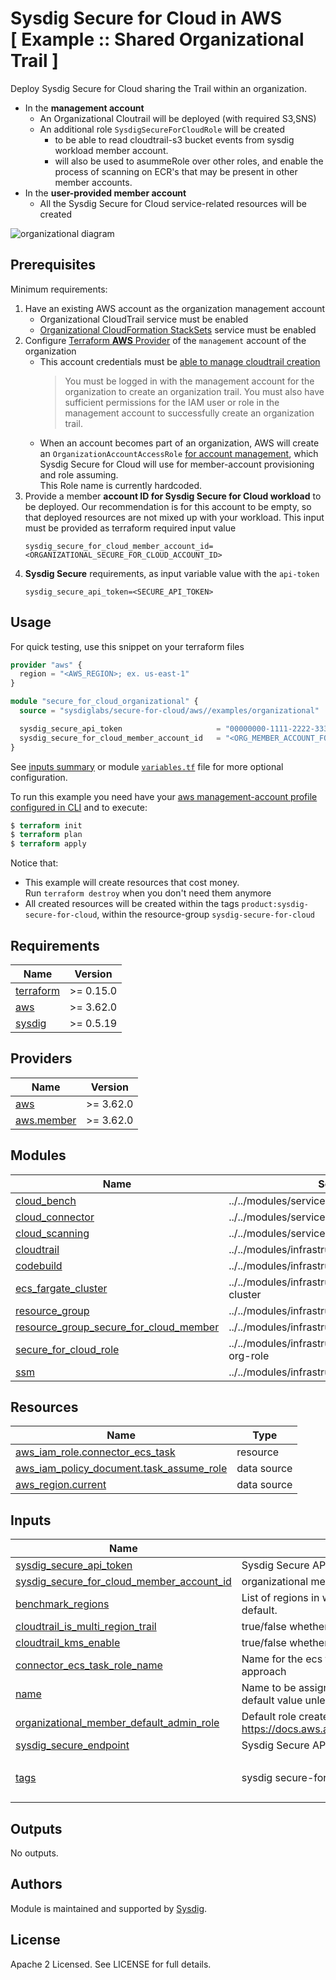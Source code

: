 # Sysdig Secure for Cloud in AWS<br/>[ Example :: Shared Organizational Trail ]

Deploy Sysdig Secure for Cloud sharing the Trail within an organization.

* In the **management account**
  * An Organizational Cloutrail will be deployed  (with required S3,SNS)
  * An additional role `SysdigSecureForCloudRole` will be created
     * to be able to read cloudtrail-s3 bucket events from sysdig workload member account.
     * will also be used to asummeRole over other roles, and enable the process of scanning on ECR's that may be present in other member accounts.
* In the **user-provided member account**
    * All the Sysdig Secure for Cloud service-related resources will be created

![organizational diagram](https://raw.githubusercontent.com/sysdiglabs/terraform-aws-secure-for-cloud/5b7cf5e8028b3177536c9c847020ad6319342b44/examples/organizational/diagram-org.png)

## Prerequisites

Minimum requirements:

1. Have an existing AWS account as the organization management account
    * Organizational CloudTrail service must be enabled
    * [Organizational CloudFormation StackSets](https://docs.aws.amazon.com/AWSCloudFormation/latest/UserGuide/stacksets-orgs-enable-trusted-access.html) service must be enabled
1. Configure [Terraform **AWS** Provider](https://registry.terraform.io/providers/hashicorp/aws/latest/docs) of the `management` account of the organization
    * This account credentials must be [able to manage cloudtrail creation](https://docs.aws.amazon.com/awscloudtrail/latest/userguide/creating-trail-organization.html)
      > You must be logged in with the management account for the organization to create an organization trail. You must also have sufficient permissions for the IAM user or role in the management account to successfully create an organization trail.
    * When an account becomes part of an organization, AWS will create an `OrganizationAccountAccessRole` [for account management](https://docs.aws.amazon.com/organizations/latest/userguide/orgs_manage_accounts_access.html), which Sysdig Secure for Cloud will use for member-account provisioning and role assuming.
      <br/>This Role name is currently hardcoded.
3. Provide a member **account ID for Sysdig Secure for Cloud workload** to be deployed.
   Our recommendation is for this account to be empty, so that deployed resources are not mixed up with your workload.
   This input must be provided as terraform required input value
    ```
    sysdig_secure_for_cloud_member_account_id=<ORGANIZATIONAL_SECURE_FOR_CLOUD_ACCOUNT_ID>
    ```
4. **Sysdig Secure** requirements, as input variable value with the `api-token`
    ```
    sysdig_secure_api_token=<SECURE_API_TOKEN>
    ```

## Usage

For quick testing, use this snippet on your terraform files

```terraform
provider "aws" {
  region = "<AWS_REGION>; ex. us-east-1"
}

module "secure_for_cloud_organizational" {
  source = "sysdiglabs/secure-for-cloud/aws//examples/organizational"

  sysdig_secure_api_token                     = "00000000-1111-2222-3333-444444444444"
  sysdig_secure_for_cloud_member_account_id   = "<ORG_MEMBER_ACCOUNT_FOR_SYSDIG_SECURE_FOR_CLOUD>"
}
```

See [inputs summary](#inputs) or module [`variables.tf`](https://github.com/sysdiglabs/terraform-aws-secure-for-cloud/blob/master/examples/organizational/variables.tf) file for more optional configuration.

To run this example you need have your [aws management-account profile configured in CLI](https://docs.aws.amazon.com/cli/latest/userguide/cli-configure-profiles.html) and to execute:
```terraform
$ terraform init
$ terraform plan
$ terraform apply
```

Notice that:
* This example will create resources that cost money.<br/>Run `terraform destroy` when you don't need them anymore
* All created resources will be created within the tags `product:sysdig-secure-for-cloud`, within the resource-group `sysdig-secure-for-cloud`


<!-- BEGINNING OF PRE-COMMIT-TERRAFORM DOCS HOOK -->
## Requirements

| Name | Version |
|------|---------|
| <a name="requirement_terraform"></a> [terraform](#requirement\_terraform) | >= 0.15.0 |
| <a name="requirement_aws"></a> [aws](#requirement\_aws) | >= 3.62.0 |
| <a name="requirement_sysdig"></a> [sysdig](#requirement\_sysdig) | >= 0.5.19 |

## Providers

| Name | Version |
|------|---------|
| <a name="provider_aws"></a> [aws](#provider\_aws) | >= 3.62.0 |
| <a name="provider_aws.member"></a> [aws.member](#provider\_aws.member) | >= 3.62.0 |

## Modules

| Name | Source | Version |
|------|--------|---------|
| <a name="module_cloud_bench"></a> [cloud\_bench](#module\_cloud\_bench) | ../../modules/services/cloud-bench |  |
| <a name="module_cloud_connector"></a> [cloud\_connector](#module\_cloud\_connector) | ../../modules/services/cloud-connector |  |
| <a name="module_cloud_scanning"></a> [cloud\_scanning](#module\_cloud\_scanning) | ../../modules/services/cloud-scanning |  |
| <a name="module_cloudtrail"></a> [cloudtrail](#module\_cloudtrail) | ../../modules/infrastructure/cloudtrail |  |
| <a name="module_codebuild"></a> [codebuild](#module\_codebuild) | ../../modules/infrastructure/codebuild |  |
| <a name="module_ecs_fargate_cluster"></a> [ecs\_fargate\_cluster](#module\_ecs\_fargate\_cluster) | ../../modules/infrastructure/ecs-fargate-cluster |  |
| <a name="module_resource_group"></a> [resource\_group](#module\_resource\_group) | ../../modules/infrastructure/resource-group |  |
| <a name="module_resource_group_secure_for_cloud_member"></a> [resource\_group\_secure\_for\_cloud\_member](#module\_resource\_group\_secure\_for\_cloud\_member) | ../../modules/infrastructure/resource-group |  |
| <a name="module_secure_for_cloud_role"></a> [secure\_for\_cloud\_role](#module\_secure\_for\_cloud\_role) | ../../modules/infrastructure/permissions/ecs-org-role |  |
| <a name="module_ssm"></a> [ssm](#module\_ssm) | ../../modules/infrastructure/ssm |  |

## Resources

| Name | Type |
|------|------|
| [aws_iam_role.connector_ecs_task](https://registry.terraform.io/providers/hashicorp/aws/latest/docs/resources/iam_role) | resource |
| [aws_iam_policy_document.task_assume_role](https://registry.terraform.io/providers/hashicorp/aws/latest/docs/data-sources/iam_policy_document) | data source |
| [aws_region.current](https://registry.terraform.io/providers/hashicorp/aws/latest/docs/data-sources/region) | data source |

## Inputs

| Name | Description | Type | Default | Required |
|------|-------------|------|---------|:--------:|
| <a name="input_sysdig_secure_api_token"></a> [sysdig\_secure\_api\_token](#input\_sysdig\_secure\_api\_token) | Sysdig Secure API token | `string` | n/a | yes |
| <a name="input_sysdig_secure_for_cloud_member_account_id"></a> [sysdig\_secure\_for\_cloud\_member\_account\_id](#input\_sysdig\_secure\_for\_cloud\_member\_account\_id) | organizational member account where the secure-for-cloud workload is going to be deployed | `string` | n/a | yes |
| <a name="input_benchmark_regions"></a> [benchmark\_regions](#input\_benchmark\_regions) | List of regions in which to run the benchmark. If empty, the task will contain all aws regions by default. | `list(string)` | `[]` | no |
| <a name="input_cloudtrail_is_multi_region_trail"></a> [cloudtrail\_is\_multi\_region\_trail](#input\_cloudtrail\_is\_multi\_region\_trail) | true/false whether cloudtrail will ingest multiregional events. testing/economization purpose. | `bool` | `true` | no |
| <a name="input_cloudtrail_kms_enable"></a> [cloudtrail\_kms\_enable](#input\_cloudtrail\_kms\_enable) | true/false whether cloudtrail delivered events to S3 should persist encrypted | `bool` | `true` | no |
| <a name="input_connector_ecs_task_role_name"></a> [connector\_ecs\_task\_role\_name](#input\_connector\_ecs\_task\_role\_name) | Name for the ecs task role. This is only required to resolve cyclic dependency with organizational approach | `string` | `"organizational-ECSTaskRole"` | no |
| <a name="input_name"></a> [name](#input\_name) | Name to be assigned to all child resources. A suffix may be added internally when required. Use default value unless you need to install multiple instances | `string` | `"sfc"` | no |
| <a name="input_organizational_member_default_admin_role"></a> [organizational\_member\_default\_admin\_role](#input\_organizational\_member\_default\_admin\_role) | Default role created by AWS for managed-account users to be able to admin member accounts.<br/>https://docs.aws.amazon.com/organizations/latest/userguide/orgs_manage_accounts_access.html | `string` | `"OrganizationAccountAccessRole"` | no |
| <a name="input_sysdig_secure_endpoint"></a> [sysdig\_secure\_endpoint](#input\_sysdig\_secure\_endpoint) | Sysdig Secure API endpoint | `string` | `"https://secure.sysdig.com"` | no |
| <a name="input_tags"></a> [tags](#input\_tags) | sysdig secure-for-cloud tags | `map(string)` | <pre>{<br>  "product": "sysdig-secure-for-cloud"<br>}</pre> | no |

## Outputs

No outputs.
<!-- END OF PRE-COMMIT-TERRAFORM DOCS HOOK -->

## Authors

Module is maintained and supported by [Sysdig](https://sysdig.com).

## License

Apache 2 Licensed. See LICENSE for full details.
